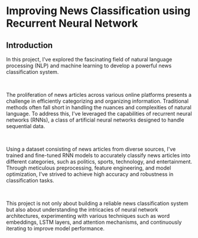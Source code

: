 # Improving News Classification using Recurrent Neural Network

## Introduction

 In this project, I've explored the fascinating field of natural language processing (NLP) and machine learning to develop a powerful news classification system.

 <br>

The proliferation of news articles across various online platforms presents a challenge in efficiently categorizing and organizing information. Traditional methods often fall short in handling the nuances and complexities of natural language. To address this, I've leveraged the capabilities of recurrent neural networks (RNNs), a class of artificial neural networks designed to handle sequential data.

<br>

Using a dataset consisting of news articles from diverse sources, I've trained and fine-tuned RNN models to accurately classify news articles into different categories, such as politics, sports, technology, and entertainment. Through meticulous preprocessing, feature engineering, and model optimization, I've strived to achieve high accuracy and robustness in classification tasks.

<br>

This project is not only about building a reliable news classification system but also about understanding the intricacies of neural network architectures, experimenting with various techniques such as word embeddings, LSTM layers, and attention mechanisms, and continuously iterating to improve model performance.
